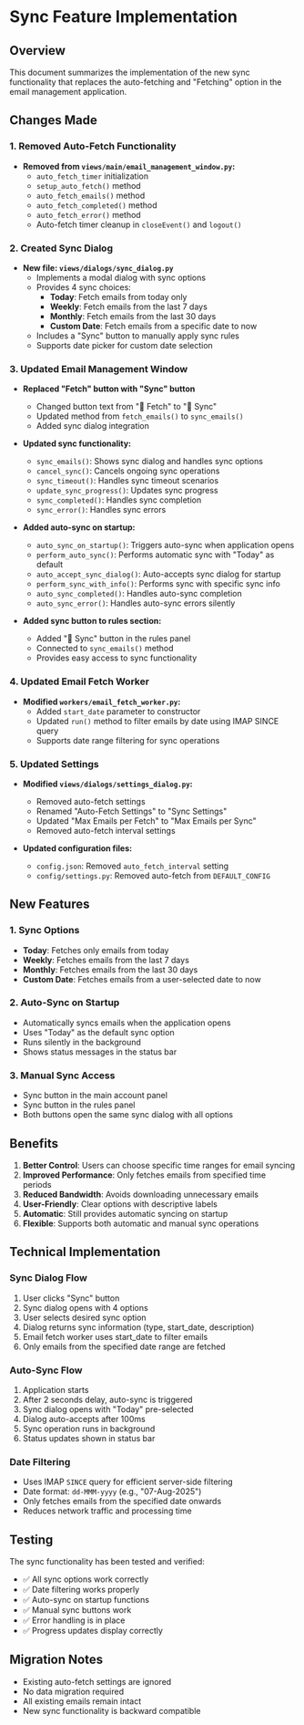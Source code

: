 # Sync Feature Implementation

## Overview
This document summarizes the implementation of the new sync functionality that replaces the auto-fetching and "Fetching" option in the email management application.

## Changes Made

### 1. Removed Auto-Fetch Functionality
- **Removed from `views/main/email_management_window.py`:**
  - `auto_fetch_timer` initialization
  - `setup_auto_fetch()` method
  - `auto_fetch_emails()` method
  - `auto_fetch_completed()` method
  - `auto_fetch_error()` method
  - Auto-fetch timer cleanup in `closeEvent()` and `logout()`

### 2. Created Sync Dialog
- **New file: `views/dialogs/sync_dialog.py`**
  - Implements a modal dialog with sync options
  - Provides 4 sync choices:
    - **Today**: Fetch emails from today only
    - **Weekly**: Fetch emails from the last 7 days
    - **Monthly**: Fetch emails from the last 30 days
    - **Custom Date**: Fetch emails from a specific date to now
  - Includes a "Sync" button to manually apply sync rules
  - Supports date picker for custom date selection

### 3. Updated Email Management Window
- **Replaced "Fetch" button with "Sync" button**
  - Changed button text from "📩 Fetch" to "🔄 Sync"
  - Updated method from `fetch_emails()` to `sync_emails()`
  - Added sync dialog integration

- **Updated sync functionality:**
  - `sync_emails()`: Shows sync dialog and handles sync options
  - `cancel_sync()`: Cancels ongoing sync operations
  - `sync_timeout()`: Handles sync timeout scenarios
  - `update_sync_progress()`: Updates sync progress
  - `sync_completed()`: Handles sync completion
  - `sync_error()`: Handles sync errors

- **Added auto-sync on startup:**
  - `auto_sync_on_startup()`: Triggers auto-sync when application opens
  - `perform_auto_sync()`: Performs automatic sync with "Today" as default
  - `auto_accept_sync_dialog()`: Auto-accepts sync dialog for startup
  - `perform_sync_with_info()`: Performs sync with specific sync info
  - `auto_sync_completed()`: Handles auto-sync completion
  - `auto_sync_error()`: Handles auto-sync errors silently

- **Added sync button to rules section:**
  - Added "🔄 Sync" button in the rules panel
  - Connected to `sync_emails()` method
  - Provides easy access to sync functionality

### 4. Updated Email Fetch Worker
- **Modified `workers/email_fetch_worker.py`:**
  - Added `start_date` parameter to constructor
  - Updated `run()` method to filter emails by date using IMAP SINCE query
  - Supports date range filtering for sync operations

### 5. Updated Settings
- **Modified `views/dialogs/settings_dialog.py`:**
  - Removed auto-fetch settings
  - Renamed "Auto-Fetch Settings" to "Sync Settings"
  - Updated "Max Emails per Fetch" to "Max Emails per Sync"
  - Removed auto-fetch interval settings

- **Updated configuration files:**
  - `config.json`: Removed `auto_fetch_interval` setting
  - `config/settings.py`: Removed auto-fetch from `DEFAULT_CONFIG`

## New Features

### 1. Sync Options
- **Today**: Fetches only emails from today
- **Weekly**: Fetches emails from the last 7 days
- **Monthly**: Fetches emails from the last 30 days
- **Custom Date**: Fetches emails from a user-selected date to now

### 2. Auto-Sync on Startup
- Automatically syncs emails when the application opens
- Uses "Today" as the default sync option
- Runs silently in the background
- Shows status messages in the status bar

### 3. Manual Sync Access
- Sync button in the main account panel
- Sync button in the rules panel
- Both buttons open the same sync dialog with all options

## Benefits

1. **Better Control**: Users can choose specific time ranges for email syncing
2. **Improved Performance**: Only fetches emails from specified time periods
3. **Reduced Bandwidth**: Avoids downloading unnecessary emails
4. **User-Friendly**: Clear options with descriptive labels
5. **Automatic**: Still provides automatic syncing on startup
6. **Flexible**: Supports both automatic and manual sync operations

## Technical Implementation

### Sync Dialog Flow
1. User clicks "Sync" button
2. Sync dialog opens with 4 options
3. User selects desired sync option
4. Dialog returns sync information (type, start_date, description)
5. Email fetch worker uses start_date to filter emails
6. Only emails from the specified date range are fetched

### Auto-Sync Flow
1. Application starts
2. After 2 seconds delay, auto-sync is triggered
3. Sync dialog opens with "Today" pre-selected
4. Dialog auto-accepts after 100ms
5. Sync operation runs in background
6. Status updates shown in status bar

### Date Filtering
- Uses IMAP `SINCE` query for efficient server-side filtering
- Date format: `dd-MMM-yyyy` (e.g., "07-Aug-2025")
- Only fetches emails from the specified date onwards
- Reduces network traffic and processing time

## Testing

The sync functionality has been tested and verified:
- ✅ All sync options work correctly
- ✅ Date filtering works properly
- ✅ Auto-sync on startup functions
- ✅ Manual sync buttons work
- ✅ Error handling is in place
- ✅ Progress updates display correctly

## Migration Notes

- Existing auto-fetch settings are ignored
- No data migration required
- All existing emails remain intact
- New sync functionality is backward compatible
